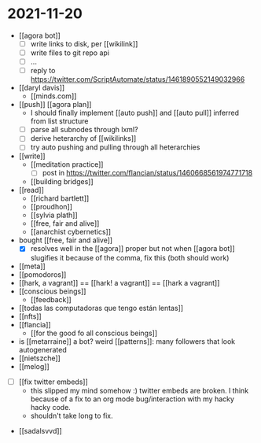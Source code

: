 # 2021-11-20

- [[agora bot]]
  - [ ] write links to disk, per [[wikilink]]
  - [ ] write files to git repo api
  - [ ] ...
  - [ ] reply to https://twitter.com/ScriptAutomate/status/1461890552149032966
- [[daryl davis]]
  - [[minds.com]]
- [[push]] [[agora plan]]
  - I should finally implement [[auto push]] and [[auto pull]] inferred from list structure
  - [ ] parse all subnodes through lxml?
  - [ ] derive heterarchy of [[wikilinks]]
  - [ ] try auto pushing and pulling through all heterarchies
- [[write]]
  - [[meditation practice]]
    - [ ] post in https://twitter.com/flancian/status/1460668561974771718
  - [[building bridges]]
- [[read]]
  - [[richard bartlett]]
  - [[proudhon]]
  - [[sylvia plath]]
  - [[free, fair and alive]]
  - [[anarchist cybernetics]]
- bought [[free, fair and alive]]
  - [x] resolves well in the [[agora]] proper but not when [[agora bot]] slugifies it because of the comma, fix this (both should work)
- [[meta]]
- [[pomodoros]]
- [[hark, a vagrant]] == [[hark! a vagrant]] == [[hark a vagrant]]
- [[conscious beings]]
  - [[feedback]]
- [[todas las computadoras que tengo están lentas]]
- [[nfts]]
- [[flancia]]
  - [[for the good fo all conscious beings]]
- is [[metarraine]] a bot? weird [[patterns]]: many followers that look autogenerated
- [[nietszche]]
- [[melog]]
- [ ] [[fix twitter embeds]]
  - this slipped my mind somehow :) twitter embeds are broken. I think because of a fix to an org mode bug/interaction with my hacky hacky code.
  - shouldn't take long to fix.
- [[sadalsvvd]]